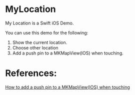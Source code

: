 # MyLocation

My Location is a Swift iOS Demo.

You can use this demo for the following:
1. Show the current location.
2. Choose other location
3. Add a push pin to a MKMapView(IOS) when touching.


# References:
[How to add a push pin to a MKMapView(IOS) when touching](http://stackoverflow.com/questions/3959994/how-to-add-a-push-pin-to-a-mkmapviewios-when-touching)
